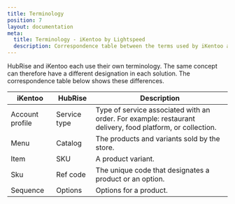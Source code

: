 ```yaml
---
title: Terminology
position: 7
layout: documentation
meta:
  title: Terminology - iKentoo by Lightspeed
  description: Correspondence table between the terms used by iKentoo and those used by HubRise.
---
```


HubRise and iKentoo each use their own terminology. The same concept can therefore have a different designation in each solution. The correspondence table below shows these differences.

| iKentoo         | HubRise      | Description                                                                                               |
| --------------- | ------------ | --------------------------------------------------------------------------------------------------------- |
| Account profile | Service type | Type of service associated with an order. For example: restaurant delivery, food platform, or collection. |
| Menu            | Catalog      | The products and variants sold by the store.                                                              |
| Item            | SKU          | A product variant.                                                                                        |
| Sku             | Ref code     | The unique code that designates a product or an option.                                                   |
| Sequence        | Options      | Options for a product.                                                                                    |
